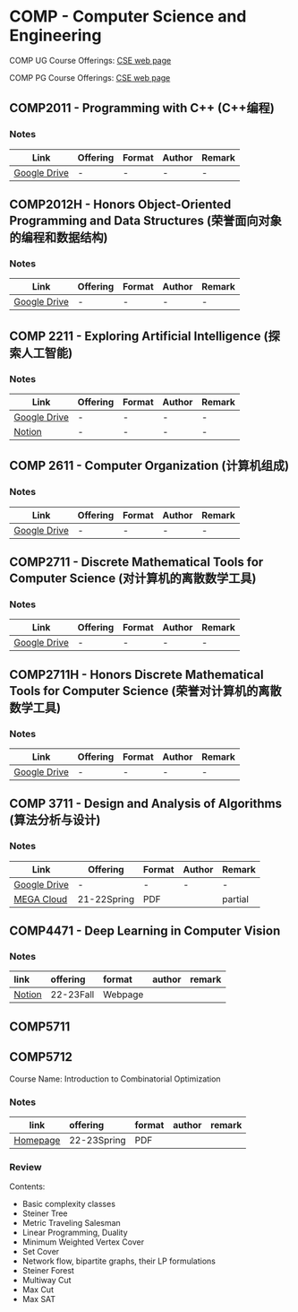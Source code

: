 # COMP -  Computer Science and Engineering

COMP UG Course Offerings: [CSE web page](https://cse.hkust.edu.hk/ug/courses/)

COMP PG Course Offerings: [CSE web page](https://cse.hkust.edu.hk/pg/courses/)

## COMP2011 - Programming with C++ (C++编程)

### Notes

| Link | Offering | Format | Author | Remark |
| ---- | -------- | ------ | ------ | ------ |
| [Google Drive](https://drive.google.com/drive/folders/1APRGtCCyVxGPBw9NwVTPKxEOYoMSkTZ6?usp=sharing) | - | - | - | - |

## COMP2012H - Honors Object-Oriented Programming and Data Structures (荣誉面向对象的编程和数据结构)

### Notes

| Link | Offering | Format | Author | Remark |
| ---- | -------- | ------ | ------ | ------ |
| [Google Drive](https://drive.google.com/drive/folders/1flBl2CAkd6j0-SYNQkpyJJQ_Jdl-peg6?usp=sharing) | - | - | - | - |

## COMP 2211 - Exploring Artificial Intelligence (探索人工智能)

### Notes

| Link | Offering | Format | Author | Remark |
| ---- | -------- | ------ | ------ | ------ |
| [Google Drive](https://drive.google.com/drive/folders/1-pmwUy1SuffAizpHUG76RupNoiGWgu5q?usp=sharing) | - | - | - | - |
| [Notion](https://zory233.notion.site/COMP2211-Exploring-Artificial-Intelligence-9f3326161dbd425ba5a251a9e8a9803d) | - | - | - | - |

## COMP 2611 - Computer Organization (计算机组成)

### Notes

| Link | Offering | Format | Author | Remark |
| ---- | -------- | ------ | ------ | ------ |
| [Google Drive](https://drive.google.com/drive/folders/17MwKVcmyGZdYFElMFC3vwyb-pp1Wl9hW?usp=sharing) | - | - | - | - |

## COMP2711 - Discrete Mathematical Tools for Computer Science (对计算机的离散数学工具)

### Notes

| Link | Offering | Format | Author | Remark |
| ---- | -------- | ------ | ------ | ------ |
| [Google Drive](https://drive.google.com/drive/folders/10Zk2hFQL7-vHfrykNJ1ucb6W3NwlT3Cn?usp=sharing) | - | - | - | - |

## COMP2711H - Honors Discrete Mathematical Tools for Computer Science (荣誉对计算机的离散数学工具)

### Notes

| Link | Offering | Format | Author | Remark |
| ---- | -------- | ------ | ------ | ------ |
| [Google Drive](https://drive.google.com/drive/folders/1yzY6OrH7zWmWwGUch6px6PmP4bLEOPfb?usp=sharing) | - | - | - | - |

## COMP 3711 - Design and Analysis of Algorithms (算法分析与设计)

### Notes

| Link | Offering | Format | Author | Remark |
| ---- | -------- | ------ | ------ | ------ |
| [Google Drive](https://drive.google.com/drive/folders/1g7ks_rQzH8Mkryz07Kj9EWzLQh8G5PLN?usp=sharing) | - | - | - | - |
| [MEGA Cloud](https://mega.nz/folder/kFBEXSzR#WvMhSagFIPWpOy8YbBDGpQ) | 21-22Spring | PDF      |          | partial  |

## COMP4471 - Deep Learning in Computer Vision

### Notes

| link                                                                                                               | offering   | format   | author   | remark   |
|:-------------------------------------------------------------------------------------------------------------------|:-----------|:---------|:---------|:---------|
| [Notion](https://www.notion.so/zory233/COMP4471-Deep-Learning-in-Computer-Vision-594bafa8b4c64ddb9982129dcfbd1ebc) | 22-23Fall  | Webpage  |          |          |

## COMP5711

## COMP5712

Course Name: Introduction to Combinatorial Optimization

### Notes

| link | offering | format | author | remark |
| :-: | :- | :- | :- | :- |
| [Homepage](https://ywangmy.student.ust.hk/notes/comp5712.pdf) | 22-23Spring | PDF |  |  |

### Review

Contents:

- Basic complexity classes
- Steiner Tree
- Metric Traveling Salesman
- Linear Programming, Duality
- Minimum Weighted Vertex Cover
- Set Cover
- Network flow, bipartite graphs, their LP formulations
- Steiner Forest
- Multiway Cut
- Max Cut
- Max SAT
